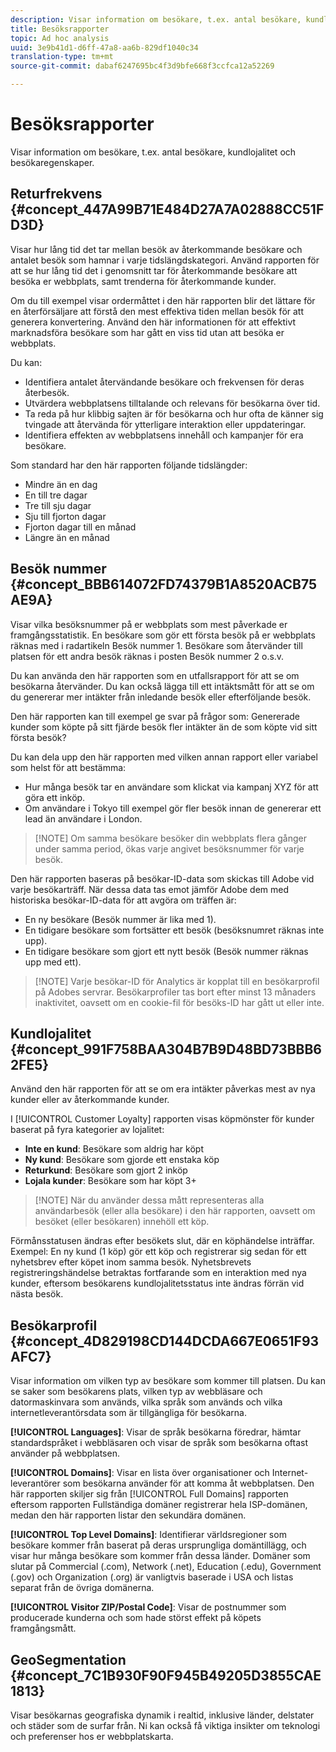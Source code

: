 ```yaml
---
description: Visar information om besökare, t.ex. antal besökare, kundlojalitet och besökaregenskaper.
title: Besöksrapporter
topic: Ad hoc analysis
uuid: 3e9b41d1-d6ff-47a8-aa6b-829df1040c34
translation-type: tm+mt
source-git-commit: dabaf6247695bc4f3d9bfe668f3ccfca12a52269

---
```



# Besöksrapporter

Visar information om besökare, t.ex. antal besökare, kundlojalitet och besökaregenskaper.

## Returfrekvens {#concept_447A99B71E484D27A7A02888CC51FD3D}

Visar hur lång tid det tar mellan besök av återkommande besökare och antalet besök som hamnar i varje tidslängdskategori. Använd rapporten för att se hur lång tid det i genomsnitt tar för återkommande besökare att besöka er webbplats, samt trenderna för återkommande kunder.

<!-- 

c_reports_return_freq.xml

 -->

Om du till exempel visar ordermåttet i den här rapporten blir det lättare för en återförsäljare att förstå den mest effektiva tiden mellan besök för att generera konvertering. Använd den här informationen för att effektivt marknadsföra besökare som har gått en viss tid utan att besöka er webbplats.

Du kan:

* Identifiera antalet återvändande besökare och frekvensen för deras återbesök.
* Utvärdera webbplatsens tilltalande och relevans för besökarna över tid.
* Ta reda på hur klibbig sajten är för besökarna och hur ofta de känner sig tvingade att återvända för ytterligare interaktion eller uppdateringar.
* Identifiera effekten av webbplatsens innehåll och kampanjer för era besökare.

Som standard har den här rapporten följande tidslängder:

* Mindre än en dag
* En till tre dagar
* Tre till sju dagar
* Sju till fjorton dagar
* Fjorton dagar till en månad
* Längre än en månad

## Besök nummer {#concept_BBB614072FD74379B1A8520ACB75AE9A}

Visar vilka besöksnummer på er webbplats som mest påverkade er framgångsstatistik. En besökare som gör ett första besök på er webbplats räknas med i radartikeln Besök nummer 1. Besökare som återvänder till platsen för ett andra besök räknas i posten Besök nummer 2 o.s.v.

<!-- 

c_reports_visit_number.xml

 -->

Du kan använda den här rapporten som en utfallsrapport för att se om besökarna återvänder. Du kan också lägga till ett intäktsmått för att se om du genererar mer intäkter från inledande besök eller efterföljande besök.

Den här rapporten kan till exempel ge svar på frågor som: Genererade kunder som köpte på sitt fjärde besök fler intäkter än de som köpte vid sitt första besök?

Du kan dela upp den här rapporten med vilken annan rapport eller variabel som helst för att bestämma:

* Hur många besök tar en användare som klickat via kampanj XYZ för att göra ett inköp.
* Om användare i Tokyo till exempel gör fler besök innan de genererar ett lead än användare i London.

>[!NOTE] Om samma besökare besöker din webbplats flera gånger under samma period, ökas varje angivet besöksnummer för varje besök.

Den här rapporten baseras på besökar-ID-data som skickas till Adobe vid varje besökarträff. När dessa data tas emot jämför Adobe dem med historiska besökar-ID-data för att avgöra om träffen är:

* En ny besökare (Besök nummer är lika med 1).
* En tidigare besökare som fortsätter ett besök (besöksnumret räknas inte upp).
* En tidigare besökare som gjort ett nytt besök (Besök nummer räknas upp med ett).

>[!NOTE] Varje besökar-ID för Analytics är kopplat till en besökarprofil på Adobes servrar. Besökarprofiler tas bort efter minst 13 månaders inaktivitet, oavsett om en cookie-fil för besöks-ID har gått ut eller inte.

## Kundlojalitet {#concept_991F758BAA304B7B9D48BD73BBB62FE5}

Använd den här rapporten för att se om era intäkter påverkas mest av nya kunder eller av återkommande kunder.

<!-- 

c_reports_customerloyalty.xml

 -->

I [!UICONTROL Customer Loyalty] rapporten visas köpmönster för kunder baserat på fyra kategorier av lojalitet:

* **Inte en kund**: Besökare som aldrig har köpt
* **Ny kund**: Besökare som gjorde ett enstaka köp
* **Returkund**: Besökare som gjort 2 inköp
* **Lojala kunder**: Besökare som har köpt 3+

>[!NOTE] När du använder dessa mått representeras alla användarbesök (eller alla besökare) i den här rapporten, oavsett om besöket (eller besökaren) innehöll ett köp.

Förmånsstatusen ändras efter besökets slut, där en köphändelse inträffar. Exempel: En ny kund (1 köp) gör ett köp och registrerar sig sedan för ett nyhetsbrev efter köpet inom samma besök. Nyhetsbrevets registreringshändelse betraktas fortfarande som en interaktion med nya kunder, eftersom besökarens kundlojalitetsstatus inte ändras förrän vid nästa besök.

## Besökarprofil {#concept_4D829198CD144DCDA667E0651F93AFC7}

Visar information om vilken typ av besökare som kommer till platsen. Du kan se saker som besökarens plats, vilken typ av webbläsare och datormaskinvara som används, vilka språk som används och vilka internetleverantörsdata som är tillgängliga för besökarna.

<!-- 

c_reports_visitor_profile.xml

 -->

**[!UICONTROL Languages]**: Visar de språk besökarna föredrar, hämtar standardspråket i webbläsaren och visar de språk som besökarna oftast använder på webbplatsen.

**[!UICONTROL Domains]**: Visar en lista över organisationer och Internet-leverantörer som besökarna använder för att komma åt webbplatsen. Den här rapporten skiljer sig från [!UICONTROL Full Domains] rapporten eftersom rapporten Fullständiga domäner registrerar hela ISP-domänen, medan den här rapporten listar den sekundära domänen.

**[!UICONTROL Top Level Domains]**: Identifierar världsregioner som besökare kommer från baserat på deras ursprungliga domäntillägg, och visar hur många besökare som kommer från dessa länder. Domäner som slutar på Commercial (.com), Network (.net), Education (.edu), Government (.gov) och Organization (.org) är vanligtvis baserade i USA och listas separat från de övriga domänerna.

**[!UICONTROL Visitor ZIP/Postal Code]**: Visar de postnummer som producerade kunderna och som hade störst effekt på köpets framgångsmått.

## GeoSegmentation {#concept_7C1B930F90F945B49205D3855CAE1813}

<!-- 

c_reports_geosegmentation.xml

 -->

Visar besökarnas geografiska dynamik i realtid, inklusive länder, delstater och städer som de surfar från. Ni kan också få viktiga insikter om teknologi och preferenser hos er webbplatskarta.
